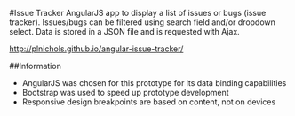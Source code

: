 #Issue Tracker
AngularJS app to display a list of issues or bugs (issue tracker).
Issues/bugs can be filtered using search field and/or dropdown select.
Data is stored in a JSON file and is requested with Ajax.

http://plnichols.github.io/angular-issue-tracker/


##Information
 - AngularJS was chosen for this prototype for its data binding capabilities
 - Bootstrap was used to speed up prototype development
 - Responsive design breakpoints are based on content, not on devices
